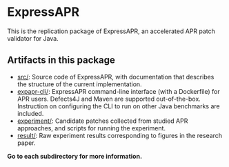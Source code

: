 # ExpressAPR

This is the replication package of ExpressAPR, an accelerated APR patch validator for Java.



## Artifacts in this package

- [src/](src/):
  Source code of ExpressAPR, with documentation that describes the structure of the current implementation.
- [expapr-cli/](expapr-cli/):
  ExpressAPR command-line interface (with a Dockerfile) for APR users. Defects4J and Maven are supported out-of-the-box. Instruction on configuring the CLI to run on other Java benchmarks are included.
- [experiment/](experiment/):
  Candidate patches collected from studied APR approaches, and scripts for running the experiment.
- [result/](result/):
  Raw experiment results corresponding to figures in the research paper.

**Go to each subdirectory for more information.**
